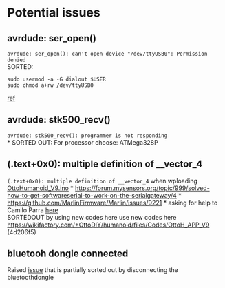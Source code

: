 # Potential issues

## avrdude: ser_open() 
`avrdude: ser_open(): can't open device "/dev/ttyUSB0": Permission denied`  
SORTED:
```   
sudo usermod -a -G dialout $USER
sudo chmod a+rw /dev/ttyUSB0
```
[ref](https://askubuntu.com/questions/1056314/uploading-code-to-arduino-gives-me-the-error-avrdude-ser-open-cant-open-d)

## avrdude: stk500_recv() 
`avrdude: stk500_recv(): programmer is not responding`  
    * SORTED OUT: For processor choose: ATMega328P 
 
## (.text+0x0): multiple definition of __vector_4  
 `(.text+0x0): multiple definition of __vector_4` when wploading [OttoHumanoid_V9.ino](libraries/OttoHumanoid_V9.ino)
    * https://forum.mysensors.org/topic/999/solved-how-to-get-softwareserial-to-work-on-the-serialgateway/4
    * https://github.com/MarlinFirmware/Marlin/issues/9221 
    * asking for help to Camilo Parra [here](https://wikifactory.com/+OttoDIY/humanoid/issues/error-compiling-for-board-arduino-nano-text0x0-multiple-definition-of-vector3)  
    SORTEDOUT by using new codes here use new codes here https://wikifactory.com/+OttoDIY/humanoid/files/Codes/OttoH_APP_V9 (4d206f5)   
     

## bluetooh dongle connected  
Raised [issue](https://wikifactory.com/+OttoDIY/humanoid/issues/errors-avrdude-stk500recv-avrdude-stk500getsync) 
 that is partially sorted out by disconnecting the bluetoothdongle
 
